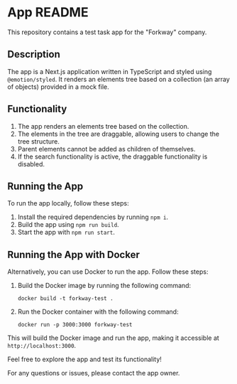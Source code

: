 # App README

This repository contains a test task app for the "Forkway" company.

## Description

The app is a Next.js application written in TypeScript and styled using `@emotion/styled`. It renders an elements tree based on a collection (an array of objects) provided in a mock file.

## Functionality

1.  The app renders an elements tree based on the collection.
2.  The elements in the tree are draggable, allowing users to change the tree structure.
3.  Parent elements cannot be added as children of themselves.
4.  If the search functionality is active, the draggable functionality is disabled.

## Running the App

To run the app locally, follow these steps:

1.  Install the required dependencies by running `npm i`.
2.  Build the app using `npm run build`.
3.  Start the app with `npm run start`.

## Running the App with Docker

Alternatively, you can use Docker to run the app. Follow these steps:

1.  Build the Docker image by running the following command:
       
    `docker build -t forkway-test .` 
    
2.  Run the Docker container with the following command:
    
    `docker run -p 3000:3000 forkway-test` 
   
This will build the Docker image and run the app, making it accessible at `http://localhost:3000`.

Feel free to explore the app and test its functionality!

For any questions or issues, please contact the app owner.